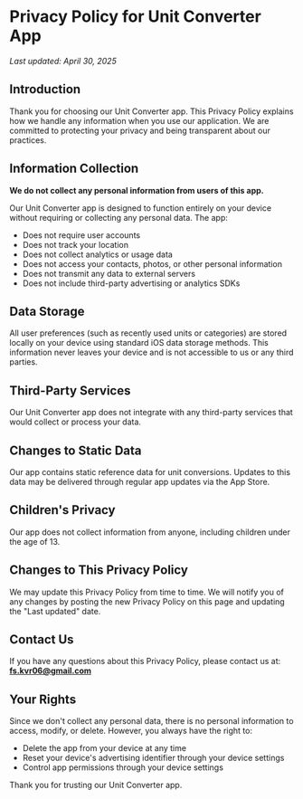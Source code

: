 # Privacy Policy for Unit Converter App

*Last updated: April 30, 2025*

## Introduction

Thank you for choosing our Unit Converter app. This Privacy Policy explains how we handle any information when you use our application. We are committed to protecting your privacy and being transparent about our practices.

## Information Collection

**We do not collect any personal information from users of this app.**

Our Unit Converter app is designed to function entirely on your device without requiring or collecting any personal data. The app:

- Does not require user accounts
- Does not track your location
- Does not collect analytics or usage data
- Does not access your contacts, photos, or other personal information
- Does not transmit any data to external servers
- Does not include third-party advertising or analytics SDKs

## Data Storage

All user preferences (such as recently used units or categories) are stored locally on your device using standard iOS data storage methods. This information never leaves your device and is not accessible to us or any third parties.

## Third-Party Services

Our Unit Converter app does not integrate with any third-party services that would collect or process your data.

## Changes to Static Data

Our app contains static reference data for unit conversions. Updates to this data may be delivered through regular app updates via the App Store.

## Children's Privacy

Our app does not collect information from anyone, including children under the age of 13.

## Changes to This Privacy Policy

We may update this Privacy Policy from time to time. We will notify you of any changes by posting the new Privacy Policy on this page and updating the "Last updated" date.

## Contact Us

If you have any questions about this Privacy Policy, please contact us at: **fs.kvr06@gmail.com**

## Your Rights

Since we don't collect any personal data, there is no personal information to access, modify, or delete. However, you always have the right to:

- Delete the app from your device at any time
- Reset your device's advertising identifier through your device settings
- Control app permissions through your device settings

Thank you for trusting our Unit Converter app. 